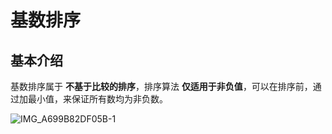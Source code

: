 # 基数排序

## 基本介绍

基数排序属于 **不基于比较的排序**，排序算法 **仅适用于非负值**，可以在排序前，通过加最小值，来保证所有数均为非负数。











![IMG_A699B82DF05B-1](https://tva1.sinaimg.cn/large/008vxvgGgy1h8ltuqn0l9j30y90u0445.jpg)